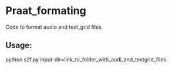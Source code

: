 # Praat_formating
Code to format audio and text_grid files.

## Usage:

python s2f.py input-dir=link_to_folder_with_audi_and_textgrid_files

